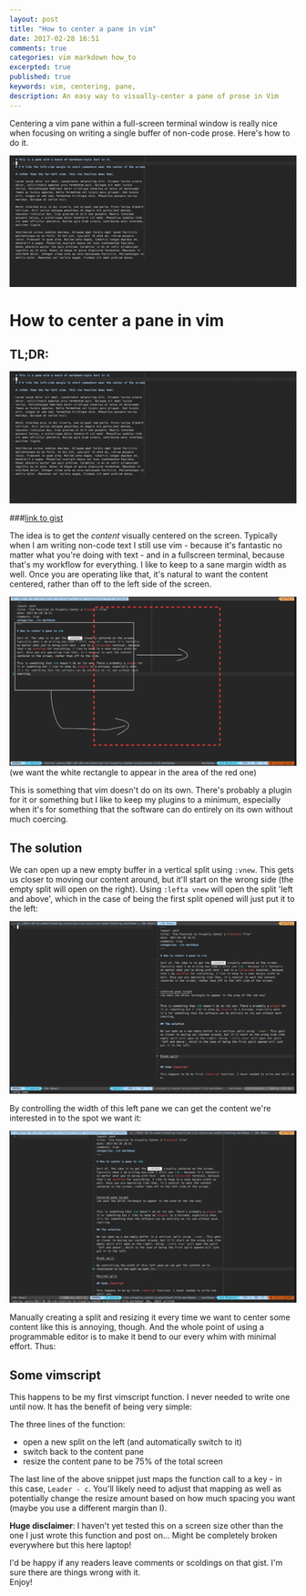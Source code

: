 ```yaml
---
layout: post
title: "How to center a pane in vim"
date: 2017-02-28 16:51
comments: true
categories: vim markdown how_to
excerpted: true
published: true
keywords: vim, centering, pane,
description: An easy way to visually-center a pane of prose in Vim
---
```


<style type="text/css"> /* Better styles for embedding GitHub Gists */
.line-data { font-size:11px; font-family: Consolas,"Liberation
Mono",Courier,monospace; } .line-numbers { font-size:11px; background-color:
#ECECEC; border-right: 1px solid red; color: #AAAAAA; padding: 0.0em;
text-align: right; } .line-pre { font-size:11px;font-family:
Consolas,"Liberation Mono",Courier,monospace; } </style>

Centering a vim pane within a full-screen terminal window is really nice when focusing on writing a single buffer of non-code prose. Here's how to do it.

![Centering animation](/images/vim-center-pane.gif)

<!--more-->

# How to center a pane in vim

## TL;DR:  

![Centering animation](/images/vim-center-pane.gif)

###[link to gist](https://gist.github.com/vcavallo/c3147fca261c78bd9c4a3648089b22e8#file-vim-centerpane)

The idea is to get the _content_ visually centered on the screen.  Typically
when I am writing non-code text I still use vim - because it's fantastic no
matter what you're doing with text - and in a fullscreen terminal, because
that's my workflow for everything. I like to keep to a sane margin width as
well. Once you are operating like that, it's natural to want the content
centered, rather than off to the left side of the screen.

![Centered pane target](/images/vim-center-target.png)  
(we want the white rectangle to appear in the area of the red one)

This is something that vim doesn't do on its own. There's probably a plugin for
it or something but I like to keep my plugins to a minimum, especially when
it's for something that the software can do entirely on its own without much
coercing.

## The solution

We can open up a new empty buffer in a vertical split using `:vnew`. This gets
us closer to moving our content around, but it'll start on the wrong side (the
empty split will open on the right). Using `:lefta vnew` will open the split
'left and above', which in the case of being the first split opened will just
put it to the left:

![Blank split](/images/vim-left-split.png)  

By controlling the width of this left pane we can get the content we're
interested in to the spot we want it:

![Resized split](/images/vim-left-split-smaller.png)

Manually creating a split and resizing it every time we want to center some
content like this is annoying, though. And the whole point of using a
programmable editor is to make it bend to our every whim with minimal effort.
Thus:

## Some vimscript

This happens to be my first vimscript function. I never needed to write one
until now. It has the benefit of being very simple:

<script src="https://gist.github.com/vcavallo/c3147fca261c78bd9c4a3648089b22e8.js"></script>

The three lines of the function:

- open a new split on the left (and automatically switch to it)
- switch back to the content pane
- resize the content pane to be 75% of the total screen

The last line of the above snippet just maps the function call to a key - in
this case, `Leader - c`. You'll likely need to adjust that mapping as well as
potentially change the resize amount based on how much spacing you want
(maybe you use a different margin than I).

**Huge disclaimer**: I haven't yet tested this on a screen size other than the
one I just wrote this function and post on... Might be completely broken
everywhere but this here laptop!

I'd be happy if any readers leave comments or scoldings on that gist. I'm sure
there are things wrong with it.  
Enjoy!
